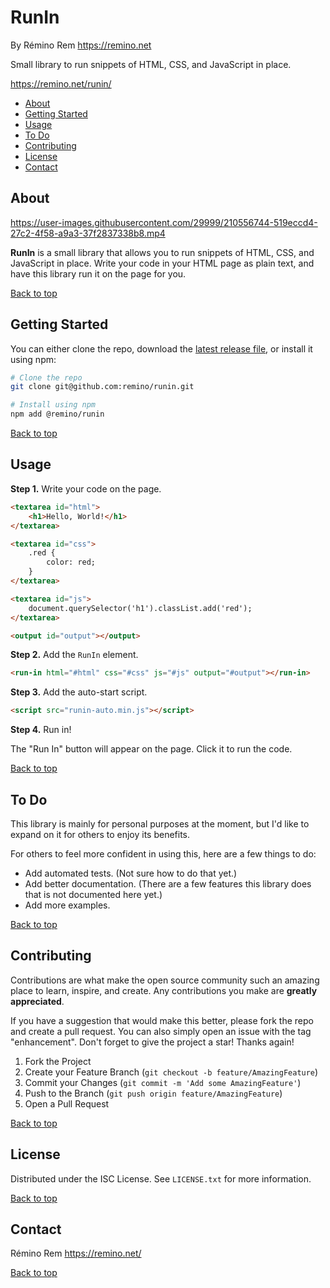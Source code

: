 RunIn
=====

By Rémino Rem <https://remino.net>

Small library to run snippets of HTML, CSS, and JavaScript in place.

<https://remino.net/runin/>

- [About](#about)
- [Getting Started](#getting-started)
- [Usage](#usage)
- [To Do](#to-do)
- [Contributing](#contributing)
- [License](#license)
- [Contact](#contact)



## About

https://user-images.githubusercontent.com/29999/210556744-519eccd4-27c2-4f58-a9a3-37f2837338b8.mp4

**RunIn** is a small library that allows you to run snippets of HTML, CSS, and JavaScript in place. Write your code in your HTML page as plain text, and have this library run it on the page for you.

[Back to top](#runin)



## Getting Started

You can either clone the repo, download the [latest release file](https://github.com/remino/runin/releases), or install it using npm:

```sh
# Clone the repo
git clone git@github.com:remino/runin.git

# Install using npm
npm add @remino/runin
```

[Back to top](#runin)



## Usage

**Step 1.** Write your code on the page.

```html
<textarea id="html">
	<h1>Hello, World!</h1>
</textarea>

<textarea id="css">
	.red {
		color: red;
	}
</textarea>

<textarea id="js">
	document.querySelector('h1').classList.add('red');
</textarea>

<output id="output"></output>
```

**Step 2.** Add the `RunIn` element.

```html
<run-in html="#html" css="#css" js="#js" output="#output"></run-in>
```

**Step 3.** Add the auto-start script.

```html
<script src="runin-auto.min.js"></script>
```

**Step 4.** Run in!

The "Run In" button will appear on the page. Click it to run the code.

[Back to top](#runin)


## To Do

This library is mainly for personal purposes at the moment, but I'd like to expand on it for others to enjoy its benefits.

For others to feel more confident in using this, here are a few things to do:

- Add automated tests. (Not sure how to do that yet.)
- Add better documentation. (There are a few features this library does that is not documented here yet.)
- Add more examples.

[Back to top](#runin)


## Contributing

Contributions are what make the open source community such an amazing place to learn, inspire, and create. Any contributions you make are **greatly appreciated**.

If you have a suggestion that would make this better, please fork the repo and create a pull request. You can also simply open an issue with the tag "enhancement".
Don't forget to give the project a star! Thanks again!

1. Fork the Project
2. Create your Feature Branch (`git checkout -b feature/AmazingFeature`)
3. Commit your Changes (`git commit -m 'Add some AmazingFeature'`)
4. Push to the Branch (`git push origin feature/AmazingFeature`)
5. Open a Pull Request

[Back to top](#runin)



## License

Distributed under the ISC License. See `LICENSE.txt` for more information.

[Back to top](#runin)



## Contact

Rémino Rem
https://remino.net/

[Back to top](#runin)
